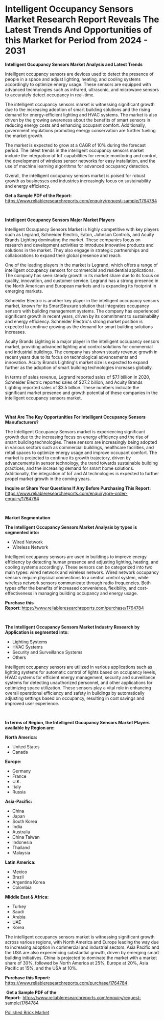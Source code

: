 <p><h1>Intelligent Occupancy Sensors Market Research Report Reveals The Latest Trends And Opportunities of this Market for Period from 2024 - 2031</h1></p><p><strong>Intelligent Occupancy Sensors Market Analysis and Latest Trends</strong></p>
<p><p>Intelligent occupancy sensors are devices used to detect the presence of people in a space and adjust lighting, heating, and cooling systems accordingly to optimize energy usage. These sensors are equipped with advanced technologies such as infrared, ultrasonic, and microwave sensors to accurately detect occupancy in real-time.</p><p>The intelligent occupancy sensors market is witnessing significant growth due to the increasing adoption of smart building solutions and the rising demand for energy-efficient lighting and HVAC systems. The market is also driven by the growing awareness about the benefits of smart sensors in reducing energy costs and enhancing occupant comfort. Additionally, government regulations promoting energy conservation are further fueling the market growth.</p><p>The market is expected to grow at a CAGR of 10% during the forecast period. The latest trends in the intelligent occupancy sensors market include the integration of IoT capabilities for remote monitoring and control, the development of wireless sensor networks for easy installation, and the use of machine learning algorithms for advanced occupancy detection.</p><p>Overall, the intelligent occupancy sensors market is poised for robust growth as businesses and industries increasingly focus on sustainability and energy efficiency.</p></p>
<p><strong>Get a Sample PDF of the Report:&nbsp;</strong> <a href="https://www.reliableresearchreports.com/enquiry/request-sample/1764784">https://www.reliableresearchreports.com/enquiry/request-sample/1764784</a></p>
<p>&nbsp;</p>
<p><strong>Intelligent Occupancy Sensors Major Market Players</strong></p>
<p><p>Intelligent Occupancy Sensors Market is highly competitive with key players such as Legrand, Schneider Electric, Eaton, Johnson Controls, and Acuity Brands Lighting dominating the market. These companies focus on research and development activities to introduce innovative products and solutions in the market. They also engage in strategic partnerships and collaborations to expand their global presence and reach.</p><p>One of the leading players in the market is Legrand, which offers a range of intelligent occupancy sensors for commercial and residential applications. The company has seen steady growth in its market share due to its focus on quality, innovation, and customer service. Legrand has a strong presence in the North American and European markets and is expanding its footprint in emerging markets.</p><p>Schneider Electric is another key player in the intelligent occupancy sensors market, known for its SmartStruxure solution that integrates occupancy sensors with building management systems. The company has experienced significant growth in recent years, driven by its commitment to sustainability and energy efficiency. Schneider Electric's strong market position is expected to continue growing as the demand for smart building solutions increases.</p><p>Acuity Brands Lighting is a major player in the intelligent occupancy sensors market, providing advanced lighting and control solutions for commercial and industrial buildings. The company has shown steady revenue growth in recent years due to its focus on technological advancements and innovation. Acuity Brands Lighting's market size is expected to expand further as the adoption of smart building technologies increases globally.</p><p>In terms of sales revenue, Legrand reported sales of $7.1 billion in 2020, Schneider Electric reported sales of $27.2 billion, and Acuity Brands Lighting reported sales of $3.5 billion. These numbers indicate the significant market presence and growth potential of these companies in the intelligent occupancy sensors market.</p></p>
<p>&nbsp;</p>
<p><strong>What Are The Key Opportunities For Intelligent Occupancy Sensors Manufacturers?</strong></p>
<p><p>The Intelligent Occupancy Sensors market is experiencing significant growth due to the increasing focus on energy efficiency and the rise of smart building technologies. These sensors are increasingly being adopted in various sectors such as commercial buildings, healthcare facilities, and retail spaces to optimize energy usage and improve occupant comfort. The market is projected to continue its growth trajectory, driven by advancements in sensor technology, the trend towards sustainable building practices, and the increasing demand for smart home solutions. Additionally, the integration of IoT and AI technologies is expected to further propel market growth in the coming years.</p></p>
<p><strong>Inquire or Share Your Questions If Any Before Purchasing This Report:</strong> <a href="https://www.reliableresearchreports.com/enquiry/pre-order-enquiry/1764784">https://www.reliableresearchreports.com/enquiry/pre-order-enquiry/1764784</a></p>
<p>&nbsp;</p>
<p><strong>Market Segmentation</strong></p>
<p><strong>The Intelligent Occupancy Sensors Market Analysis by types is segmented into:</strong></p>
<p><ul><li>Wired Network</li><li>Wireless Network</li></ul></p>
<p><p>Intelligent occupancy sensors are used in buildings to improve energy efficiency by detecting human presence and adjusting lighting, heating, and cooling systems accordingly. These sensors can be categorized into two main types: wired network and wireless network. Wired network occupancy sensors require physical connections to a central control system, while wireless network sensors communicate through radio frequencies. Both types offer the benefits of increased convenience, flexibility, and cost-effectiveness in managing building occupancy and energy usage.</p></p>
<p><strong>Purchase this Report:&nbsp;</strong><a href="https://www.reliableresearchreports.com/purchase/1764784">https://www.reliableresearchreports.com/purchase/1764784</a></p>
<p>&nbsp;</p>
<p><strong>The Intelligent Occupancy Sensors Market Industry Research by Application is segmented into:</strong></p>
<p><ul><li>Lighting Systems</li><li>HVAC Systems</li><li>Security and Surveillance Systems</li><li>Others</li></ul></p>
<p><p>Intelligent occupancy sensors are utilized in various applications such as lighting systems for automatic control of lights based on occupancy levels, HVAC systems for efficient energy management, security and surveillance systems for detecting unauthorized personnel, and other applications for optimizing space utilization. These sensors play a vital role in enhancing overall operational efficiency and safety in buildings by automatically adjusting settings based on occupancy, resulting in cost savings and improved user experience.</p></p>
<p>&nbsp;</p>
<p><strong>In terms of Region, the Intelligent Occupancy Sensors Market Players available by Region are:</strong></p>
<p>
    <p> <strong> North America: </strong>
        <ul>
            <li>United States</li>
            <li>Canada</li>
        </ul>
        </p> 
    <p> <strong> Europe: </strong>
        <ul>
            <li>Germany</li>
            <li>France</li>
            <li>U.K.</li>
            <li>Italy</li>
            <li>Russia</li>
        </ul>
        </p> 
    <p> <strong> Asia-Pacific: </strong>
        <ul>
            <li>China</li>
            <li>Japan</li>
            <li>South Korea</li>
            <li>India</li>
            <li>Australia</li>
            <li>China Taiwan</li>
            <li>Indonesia</li>
            <li>Thailand</li>
            <li>Malaysia</li>
        </ul>
        </p> 
    <p> <strong> Latin America: </strong>
        <ul>
            <li>Mexico</li>
            <li>Brazil</li>
            <li>Argentina Korea</li>
            <li>Colombia</li>
        </ul>
        </p> 
    <p> <strong> Middle East & Africa: </strong>
        <ul>
            <li>Turkey</li>
            <li>Saudi</li>
            <li>Arabia</li>
            <li>UAE</li>
            <li>Korea</li>
        </ul>
    </p>
    </p>
<p><p>The intelligent occupancy sensors market is witnessing significant growth across various regions, with North America and Europe leading the way due to increasing adoption in commercial and industrial sectors. Asia Pacific and the USA are also experiencing substantial growth, driven by emerging smart building initiatives. China is projected to dominate the market with a market share of 30%, followed by North America at 25%, Europe at 20%, Asia Pacific at 15%, and the USA at 10%.</p></p>
<p><strong>Purchase this Report: </strong><a href="https://www.reliableresearchreports.com/purchase/1764784">https://www.reliableresearchreports.com/purchase/1764784</a></p>
<p>&nbsp;<strong>Get a Sample PDF of the Report:&nbsp;&nbsp;</strong><a href="https://www.reliableresearchreports.com/enquiry/request-sample/1764784">https://www.reliableresearchreports.com/enquiry/request-sample/1764784</a></p>
<p><strong></strong></p>
<p><p><a href="https://fearless-okapi-6c8.notion.site/Polished-Brick-Market-A-Comprehensive-Report-of-its-Market-Share-Growth-Trends-2024-2031-1d943c5d7efb4d4ca831eecca6f298a5">Polished Brick Market</a></p></p>